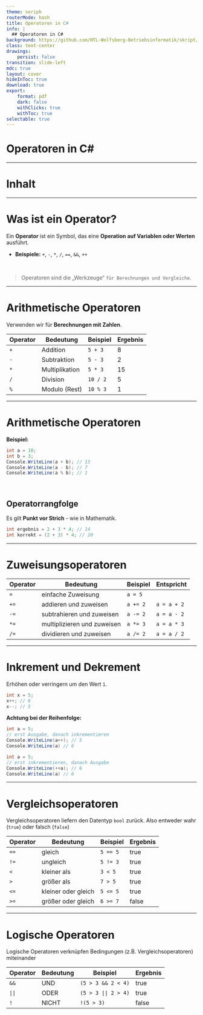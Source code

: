 ```yaml
---
theme: seriph
routerMode: hash
title: Operatoren in C#
info: |
  ## Operatoren in C#
background: https://github.com/HTL-Wolfsberg-Betriebsinformatik/skript/blob/main/slides/content/slides/background-cover-16-9.webp?raw=true
class: text-center
drawings:
    persist: false
transition: slide-left
mdc: true
layout: cover
hideInToc: true
download: true
export:
    format: pdf
    dark: false
    withClicks: true
    withToc: true
selectable: true
---
```


# Operatoren in C#

---

# Inhalt

<Toc minDepth="1" maxDepth="2" />

---

# Was ist ein Operator?

Ein **Operator** ist ein Symbol, das eine **Operation auf Variablen oder Werten** ausführt.  

- **Beispiele:** `+`, `-`, `*`, `/`, `==`, `&&`, `++`

<br>

> Operatoren sind die „Werkzeuge“ `für Berechnungen und Vergleiche`. 

---

# Arithmetische Operatoren

Verwenden wir für **Berechnungen mit Zahlen**.

| Operator | Bedeutung              | Beispiel | Ergebnis |
|----------|------------------------|----------|----------|
| `+`      | Addition               | `5 + 3`  | 8        |
| `-`      | Subtraktion            | `5 - 3`  | 2        |
| `*`      | Multiplikation         | `5 * 3`  | 15       |
| `/`      | Division               | `10 / 2` | 5        |
| `%`      | Modulo (Rest)          | `10 % 3` | 1        |



---

# Arithmetische Operatoren

**Beispiel:**

```csharp
int a = 10;
int b = 3;
Console.WriteLine(a + b); // 13
Console.WriteLine(a - b); // 7
Console.WriteLine(a % b); // 1
```

<br>

## Operatorrangfolge

Es gilt **Punkt vor Strich** - wie in Mathematik.

```csharp
int ergebnis = 2 + 3 * 4; // 14
int korrekt = (2 + 3) * 4; // 20
```

---

# Zuweisungsoperatoren

| Operator | Bedeutung                   | Beispiel | Entspricht  |
| -------- | --------------------------- | -------- | ----------- |
| `=`      | einfache Zuweisung          | `a = 5`  |             |
| `+=`     | addieren und zuweisen       | `a += 2` | `a = a + 2` |
| `-=`     | subtrahieren und zuweisen   | `a -= 2` | `a = a - 2` |
| `*=`     | multiplizieren und zuweisen | `a *= 3` | `a = a * 3` |
| `/=`     | dividieren und zuweisen     | `a /= 2` | `a = a / 2` |


---

# Inkrement und Dekrement

Erhöhen oder verringern um den Wert `1`.

```cs
int x = 5;
x++; // 6
x--; // 5
```

**Achtung bei der Reihenfolge:**

<div class="grid grid-cols-2 gap-8">
<div>

```csharp
int a = 5;
// erst Ausgabe, danach inkrementieren
Console.WriteLine(a++); // 5
Console.WriteLine(a) // 6
```
</div>
<div>

```csharp
int a = 5;
// erst inkrementieren, danach Ausgabe
Console.WriteLine(++a); // 6
Console.WriteLine(a) // 6
```
</div>
</div>

---

# Vergleichsoperatoren

Vergleichsoperatoren liefern den Datentyp `bool` zurück. Also entweder wahr (`true`) oder falsch (`false`)

| Operator | Bedeutung           | Beispiel | Ergebnis |
| -------- | ------------------- | -------- | -------- |
| `==`     | gleich              | `5 == 5` | true     |
| `!=`     | ungleich            | `5 != 3` | true     |
| `<`      | kleiner als         | `3 < 5`  | true     |
| `>`      | größer als          | `7 > 5`  | true     |
| `<=`     | kleiner oder gleich | `5 <= 5` | true     |
| `>=`     | größer oder gleich  | `6 >= 7` | false    |

---

# Logische Operatoren

Logische Operatoren verknüpfen Bedingungen (z.B. Vergleichsoperatoren) miteinander


| Operator | Bedeutung | Beispiel            | Ergebnis |
| -------- | --------- | ------------------- | -------- | 
| `&&`     | UND       | `(5 > 3 && 2 < 4)`  | true     | 
| `\|\|`   | ODER      | `(5 > 3 \|\| 2 > 4)`| true     |
| `!`      | NICHT     | `!(5 > 3)`          | false    |



